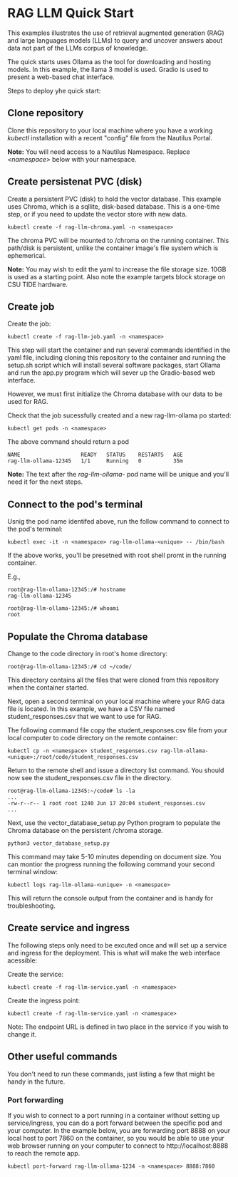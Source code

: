 # RAG LLM Quick Start

This examples illustrates the use of retrieval augmented generation (RAG) and large languages models (LLMs) to query and uncover answers about data not part of the LLMs corpus of knowledge.

The quick starts uses Ollama as the tool for downloading and hosting models. In this example, the llama 3 model is used. Gradio is used to present a web-based chat interface.

Steps to deploy yhe quick start:

## Clone repository

Clone this repository to your local machine where you have a working *kubectl* installation with a recent "config" file from the Nautilus Portal.

**Note:** You will need access to a Nautilus Namespace. Replace *\<namespace\>* below with your namespace.

## Create persistenat PVC (disk) 
Create a persistent PVC (disk) to hold the vector database. This example uses Chroma, which is a sqllite, disk-based database. This is a one-time step, or if you need to update the vector store with new data.

```
kubectl create -f rag-llm-chroma.yaml -n <namespace>
```

The chroma PVC will be mounted to /chroma on the running container. This path/disk is persistent, unlike the container image's file system which is ephemerical. 

**Note:** You may wish to edit the yaml to increase the file storage size. 10GB is used as a starting point. Also note the example targets block storage on CSU TIDE hardware.

## Create job

Create the job:

```
kubectl create -f rag-llm-job.yaml -n <namespace>
```

This step will start the container and run several commands identified in the yaml file, including cloning this repository to the container and running the setup.sh script which will install several software packages, start Ollama and run the app.py program which will sever up the Gradio-based web interface.

However, we must first initialize the Chroma database with our data to be used for RAG.

Check that the job sucessfully created and a new rag-llm-ollama po started:

```
kubectl get pods -n <namespace>
```

The above command should return a pod 

```
NAME                   READY   STATUS    RESTARTS   AGE
rag-llm-ollama-12345   1/1     Running   0          35m
```

**Note:** The text after the *rag-llm-ollama-* pod name will be unique and you'll need it for the next steps.

## Connect to the pod's terminal

Usnig the pod name identifed above, run the follow command to connect to the pod's terminal:

```
kubectl exec -it -n <namespace> rag-llm-ollama-<unique> -- /bin/bash
```

If the above works, you'll be presetned with root shell promt in the running container. 

E.g., 

```
root@rag-llm-ollama-12345:/# hostname
rag-llm-ollama-12345

root@rag-llm-ollama-12345:/# whoami
root
````

## Populate the Chroma database

Change to the code directory in root's home directory:

```
root@rag-llm-ollama-12345:/# cd ~/code/
```

This directory contains all the files that were cloned from this repository when the container started.

Next, open a second terminal on your local machine where your RAG data file is located. In this example, we have a CSV file named student_responses.csv that we want to use for RAG. 

The following command file copy the student_responses.csv file from your local computer to code directory on the remote container:

```
kubectl cp -n <namespace> student_responses.csv rag-llm-ollama-<unique>:/root/code/student_responses.csv
```

Return to the remote shell and issue a directory list command. You should now see the student_responses.csv file in the directory.

```
root@rag-llm-ollama-12345:~/code# ls -la
...
-rw-r--r-- 1 root root 1240 Jun 17 20:04 student_responses.csv
...
```

Next, use the vector_database_setup.py Python program to populate the Chroma database on the persistent /chroma storage.

```
python3 vector_database_setup.py
```

This command may take 5-10 minutes depending on document size. You can montior the progress running the following command your second terminal window:

```
kubectl logs rag-llm-ollama-<unique> -n <namespace>
```

This will return the console output from the container and is handy for troubleshooting.

## Create service and ingress

The following steps only need to be excuted once and will set up a service and ingress for the deployment. This is what will make the web interface acessible:

Create the service:

```
kubectl create -f rag-llm-service.yaml -n <namespace>
```

Create the ingress point:

```
kubectl create -f rag-llm-service.yaml -n <namespace>
```

Note: The endpoint URL is defined in two place in the service if you wish to change it.

## Other useful commands

You don't need to run these commands, just listing a few that might be handy in the future.


### Port forwarding ###

If you wish to connect to a port running in a container without setting up service/ingress, you can do a port forward between the specific pod and your computer. In the example below, you are forwarding port 8888 on your local host to port 7860 on the container, so you would be able to use your web browser running on your computer to connect to http://localhost:8888 to reach the remote app.

```
kubectl port-forward rag-llm-ollama-1234 -n <namespace> 8888:7860
```

